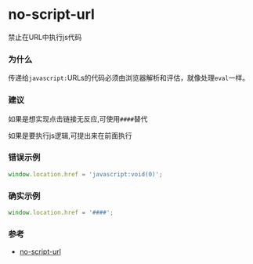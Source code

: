# no-script-url

禁止在URL中执行js代码

### 为什么

传递给`javascript:`URLs的代码必须由浏览器解析和评估，就像处理`eval`一样。

### 建议

如果是想实现点击链接无反应,可使用`####`替代

如果是要执行js逻辑,可提出来在前面执行

### 错误示例

```js
window.location.href = 'javascript:void(0)';
```

### 确实示例

```js
window.location.href = '####';
```

### 参考

- [no-script-url](https://eslint.org/docs/rules/no-script-url)
